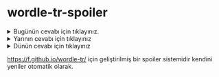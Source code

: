 # wordle-tr-spoiler

<details>
  <summary>Bugünün cevabı için tıklayınız.</summary>
  <br>
    <b> ralli </b>
</details>

<details>
  <summary>Yarının cevabı için tıklayınız</summary>
  <br>
   <b> freze </b>
</details>

<details>
  <summary>Dünün cevabı için tıklayınız </summary>
  <br>
  <b> sahra </b>
</details>

https://f.github.io/wordle-tr/ için geliştirilmiş bir spoiler sistemidir kendini yeniler otomatik olarak.

